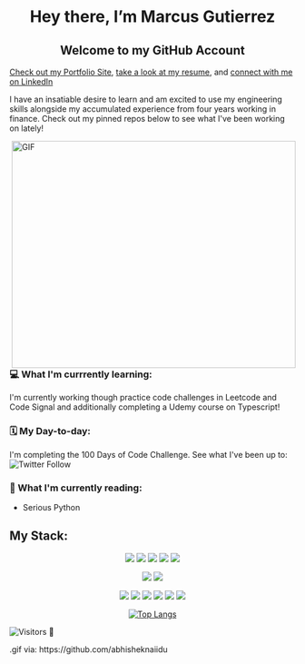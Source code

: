 <h1 align="center"> Hey there, I’m Marcus Gutierrez </h1>


<h2 align="center"> Welcome to my GitHub Account</h2>

[Check out my Portfolio Site](https://www.marcus-gutierrez.com), [take a look at my resume](https://drive.google.com/file/d/14fNjU3T3kniwLRGr6ti9dnVtc7oKdPoJ/view?usp=sharing), and [connect with me on LinkedIn](https://www.linkedin.com/in/gutierrezmarcus/)

<p> I have an insatiable desire to learn and am excited to use my engineering skills alongside my accumulated experience from four years working in finance. Check out my pinned repos below to see what I've been working on lately!</p>


  
<img align="right" alt="GIF" src="https://github.com/abhisheknaiidu/abhisheknaiidu/blob/master/code.gif?raw=true" width="500" height="400" />
    
<h3> 💻  What I'm currrently learning: </h3> 
I'm currently working though practice code challenges in Leetcode and Code Signal and additionally completing a Udemy course on Typescript!  
<h3> 🗓 My Day-to-day: </h3>
I'm completing the 100 Days of Code Challenge. See what I've been up to: 
<img align="center" alt="Twitter Follow" src="https://img.shields.io/twitter/follow/CodesMgutierrez?style=social">
<h3> 📗 What I'm currently reading: </h3>

- Serious Python



<h2>My Stack: </h2>
<div align="center">

![](https://img.shields.io/badge/Language-Javascript-informational?style=flat&logo=javascript&logoColor=white&color=2bbc8a)
  ![](https://img.shields.io/badge/Language-HTML-informational?style=flat&logo=html&logoColor=white&color=2bbc8a)
  ![](https://img.shields.io/badge/Language-CSS-informational?style=flat&logo=css&logoColor=white&color=2bbc8a)
![](https://img.shields.io/badge/Language-Python-informational?style=flat&logo=python&logoColor=white&color=2bbc8a)
![](https://img.shields.io/badge/Language-SQL-informational?style=flat&logo=SQL&logoColor=white&color=2bbc8a)

![](https://img.shields.io/badge/Framework-React.js-informational?style=flat&logo=react&logoColor=white&color=2bbc8a)
![](https://img.shields.io/badge/Framework-ReactNative-informational?style=flat&logo=react&logoColor=white&color=2bbc8a)

![](https://img.shields.io/badge/Runtime-Node.js-informational?style=flat&logo=node.js&logoColor=white&color=2bbc8a)
![](https://img.shields.io/badge/Framework-Express.js-informational?style=flat&logo=express&logoColor=white&color=2bbc8a)
![](https://img.shields.io/badge/Framework-Django-informational?style=flat&logo=django&logoColor=white&color=2bbc8a)
  ![](https://img.shields.io/badge/Framework-Gatsby-informational?style=flat&logo=gatsby&logoColor=white&color=2bbc8a)
![](https://img.shields.io/badge/Tools-PostgreSQL-informational?style=flat&logo=postgresql&logoColor=white&color=2bbc8a)
![](https://img.shields.io/badge/Tools-MongoDB-informational?style=flat&logo=mongodb&logoColor=white&color=2bbc8a)
</div>

<div align=center>
  
[![Top Langs](https://github-readme-stats.vercel.app/api/top-langs/?username=mgtz505&layout=compact)](https://github.com/mgtz505/github-readme-stats)
  
</div>



![Visitors](https://visitor-badge.glitch.me/badge?page_id=mgtz505/mgtz505)
👀
<p>
.gif via: https://github.com/abhisheknaiidu
 </p>

<!---
mgtz505/mgtz505 is a ✨ special ✨ repository because its `README.md` (this file) appears on your GitHub profile.
You can click the Preview link to take a look at your changes.
--->
